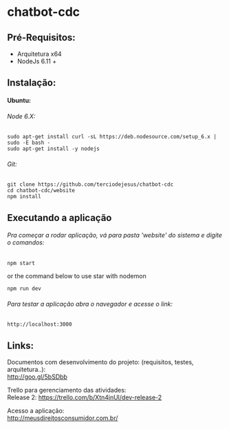# chatbot-cdc

## Pré-Requisitos:

- Arquitetura x64
- NodeJs 6.11 +

## Instalação:

#### Ubuntu:

###### Node 6.X:
```
sudo apt-get install curl -sL https://deb.nodesource.com/setup_6.x | sudo -E bash -
sudo apt-get install -y nodejs
```

###### Git:
```
git clone https://github.com/terciodejesus/chatbot-cdc
cd chatbot-cdc/website
npm install
```

## Executando a aplicação

###### Pra começar a rodar aplicação, vá para pasta 'website' do sistema e digite o comandos:

```
npm start
```
or the command below to use star with nodemon
```
npm run dev 
```



###### Para testar a aplicação abra o navegador e acesse o link:

`http://localhost:3000`

## Links:

Documentos com desenvolvimento do projeto: (requisitos, testes, arquitetura..):<br>
http://goo.gl/5bSDbb

Trello para gerenciamento das atividades:<br>
Release 2: https://trello.com/b/Xtn4jnUl/dev-release-2

Acesso a aplicação:</br>
http://meusdireitosconsumidor.com.br/
